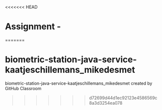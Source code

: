 <<<<<<< HEAD
# Assignment - 

=======
# biometric-station-java-service-kaatjeschillemans_mikedesmet
biometric-station-java-service-kaatjeschillemans_mikedesmet created by GitHub Classroom
>>>>>>> d72699d44d1ec92123e4586569c8a3d3254ea078
